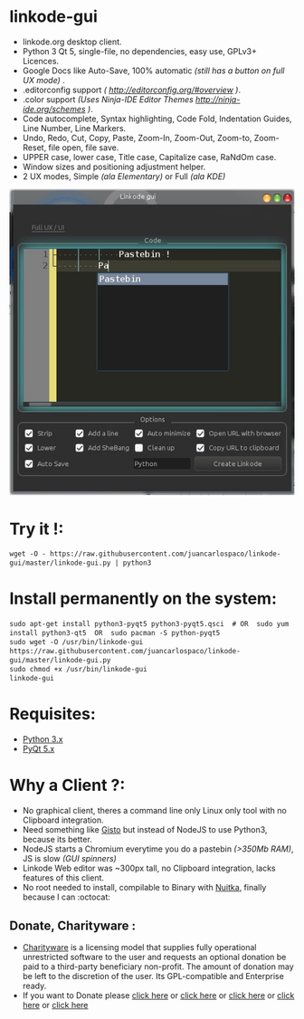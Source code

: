 linkode-gui
===========

- linkode.org desktop client.
- Python 3 Qt 5, single-file, no dependencies, easy use,  GPLv3+ Licences.
- Google Docs like Auto-Save, 100% automatic *(still has a button on full UX mode)* .
- .editorconfig support *( http://editorconfig.org/#overview )*.
- .color support *(Uses Ninja-IDE Editor Themes http://ninja-ide.org/schemes )*.
- Code autocomplete, Syntax highlighting, Code Fold, Indentation Guides, Line Number, Line Markers.
- Undo, Redo, Cut, Copy, Paste, Zoom-In, Zoom-Out, Zoom-to, Zoom-Reset, file open, file save.
- UPPER case, lower case, Title case, Capitalize case, RaNdOm case.
- Window sizes and positioning adjustment helper.
- 2 UX modes, Simple *(ala Elementary)* or Full *(ala KDE)*


![screenshot](https://raw.githubusercontent.com/juancarlospaco/linkode-gui/master/temp.jpg)


# Try it !:

```
wget -O - https://raw.githubusercontent.com/juancarlospaco/linkode-gui/master/linkode-gui.py | python3
```


# Install permanently on the system:

```
sudo apt-get install python3-pyqt5 python3-pyqt5.qsci  # OR  sudo yum install python3-qt5  OR  sudo pacman -S python-pyqt5
sudo wget -O /usr/bin/linkode-gui https://raw.githubusercontent.com/juancarlospaco/linkode-gui/master/linkode-gui.py
sudo chmod +x /usr/bin/linkode-gui
linkode-gui
```


# Requisites:

- [Python 3.x](https://www.python.org "Python Homepage")
- [PyQt 5.x](http://www.riverbankcomputing.co.uk/software/pyqt/download5 "PyQt5 Homepage")


# Why a Client ?:

- No graphical client, theres a command line only Linux only tool with no Clipboard integration.
- Need something like [Gisto](http://www.gistoapp.com "Gisto App for Gists") but instead of NodeJS to use Python3, because its better.
- NodeJS starts a Chromium everytime you do a pastebin *(>350Mb RAM)*, JS is slow *(GUI spinners)*
- Linkode Web editor was ~300px tall, no Clipboard integration, lacks features of this client.
- No root needed to install, compilable to Binary with [Nuitka](http://nuitka.net "Nuitka Python3 to Binary translator"), finally because I can :octocat:


Donate, Charityware :
---------------------

- [Charityware](https://en.wikipedia.org/wiki/Donationware) is a licensing model that supplies fully operational unrestricted software to the user and requests an optional donation be paid to a third-party beneficiary non-profit. The amount of donation may be left to the discretion of the user. Its GPL-compatible and Enterprise ready.
- If you want to Donate please [click here](http://www.icrc.org/eng/donations/index.jsp) or [click here](http://www.atheistalliance.org/support-aai/donate) or [click here](http://www.msf.org/donate) or [click here](http://richarddawkins.net/) or [click here](http://www.supportunicef.org/)
